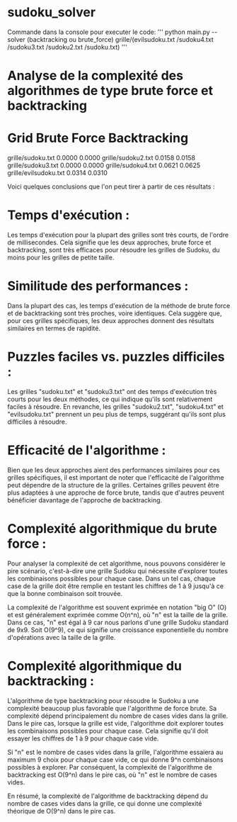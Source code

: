 # sudoku_solver

Commande dans la console pour executer le code: 
'''
python main.py --solver (backtracking ou brute_force) grille/(evilsudoku.txt
                                                              /sudoku4.txt
                                                              /sudoku3.txt
                                                              /sudoku2.txt
                                                              /sudoku.txt)
                                                              '''

# Analyse de la complexité des algorithmes de type brute force et backtracking

# Grid                    Brute Force     Backtracking
  grille/sudoku.txt       0.0000          0.0000
  grille/sudoku2.txt      0.0158          0.0158
  grille/sudoku3.txt      0.0000          0.0000
  grille/sudoku4.txt      0.0621          0.0625
  grille/evilsudoku.txt   0.0314          0.0310

Voici quelques conclusions que l'on peut tirer à partir de ces résultats :

# Temps d'exécution : 
Les temps d'exécution pour la plupart des grilles sont très courts, de l'ordre de millisecondes. Cela signifie que les deux approches, brute force et backtracking, sont très efficaces pour résoudre les grilles de Sudoku, du moins pour les grilles de petite taille.

# Similitude des performances :
Dans la plupart des cas, les temps d'exécution de la méthode de brute force et de backtracking sont très proches, voire identiques. Cela suggère que, pour ces grilles spécifiques, les deux approches donnent des résultats similaires en termes de rapidité.

# Puzzles faciles vs. puzzles difficiles : 
Les grilles "sudoku.txt" et "sudoku3.txt" ont des temps d'exécution très courts pour les deux méthodes, ce qui indique qu'ils sont relativement faciles à résoudre. En revanche, les grilles "sudoku2.txt", "sudoku4.txt" et "evilsudoku.txt" prennent un peu plus de temps, suggérant qu'ils sont plus difficiles à résoudre.

# Efficacité de l'algorithme : 
Bien que les deux approches aient des performances similaires pour ces grilles spécifiques, il est important de noter que l'efficacité de l'algorithme peut dépendre de la structure de la grilles. Certaines grilles peuvent être plus adaptées à une approche de force brute, tandis que d'autres peuvent bénéficier davantage de l'approche de backtracking.

# Complexité algorithmique du brute force :
Pour analyser la complexité de cet algorithme, nous pouvons considérer le pire scénario, c'est-à-dire une grille Sudoku qui nécessite d'explorer toutes les combinaisons possibles pour chaque case. Dans un tel cas, chaque case de la grille doit être remplie en testant les chiffres de 1 à 9 jusqu'à ce que la bonne combinaison soit trouvée.

La complexité de l'algorithme est souvent exprimée en notation "big O" (O) et est généralement exprimée comme O(n^n), où "n" est la taille de la grille. 
Dans ce cas, "n" est égal à 9 car nous parlons d'une grille Sudoku standard de 9x9.
Soit O(9^9), ce qui signifie une croissance exponentielle du nombre d'opérations avec la taille de la grille.

# Complexité algorithmique du backtracking :
L'algorithme de type backtracking pour résoudre le Sudoku a une complexité beaucoup plus favorable que l'algorithme de force brute. Sa complexité dépend principalement du nombre de cases vides dans la grille.
Dans le pire cas, lorsque la grille est vide, l'algorithme doit explorer toutes les combinaisons possibles pour chaque case. Cela signifie qu'il doit essayer les chiffres de 1 à 9 pour chaque case vide.

Si "n" est le nombre de cases vides dans la grille, l'algorithme essaiera au maximum 9 choix pour chaque case vide, ce qui donne 9^n combinaisons possibles à explorer.
Par conséquent, la complexité de l'algorithme de backtracking est O(9^n) dans le pire cas, où "n" est le nombre de cases vides.

En résumé, la complexité de l'algorithme de backtracking dépend du nombre de cases vides dans la grille, ce qui donne une complexité théorique de O(9^n) dans le pire cas. 
